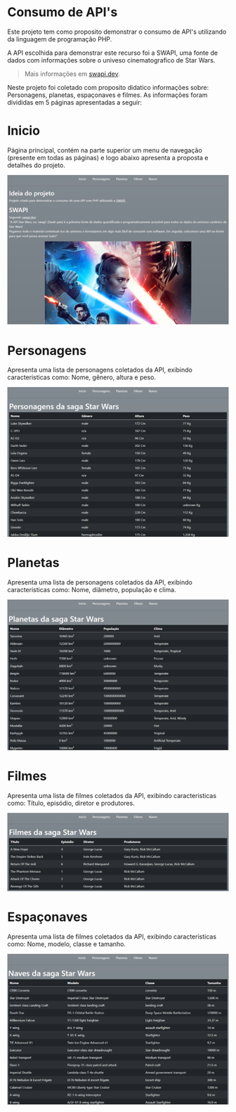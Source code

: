 # Consumo de API's

Este projeto tem como proposito demonstrar o consumo de API's utilizando da linguagem de programação PHP.

A API escolhida para demonstrar este recurso foi a SWAPI, uma fonte de dados com informações sobre o univeso cinematografico de Star Wars.

> Mais informações em [swapi.dev](http://swapi.dev).

Neste projeto foi coletado com proposito didatico informações sobre: Personagens, planetas, espaçonaves e filmes. As informações foram divididas em 5 páginas apresentadas a seguir:

# Inicio

Página principal, contém na parte superior um menu de navegação (presente em todas as páginas) e logo abaixo apresenta a proposta e detalhes do projeto.

![](imagens/inicio.png)

# Personagens

Apresenta uma lista de personagens coletados da API, exibindo caracteristicas como: Nome, gênero, altura e peso.

![](imagens/personagens.png)

# Planetas

Apresenta uma lista de personagens coletados da API, exibindo caracteristicas como: Nome, diâmetro, população e clima.

![](imagens/planetas.png)

# Filmes

Apresenta uma lista de filmes coletados da API, exibindo caracteristicas como: Título, episódio, diretor e produtores.

![](imagens/filmes.png)

# Espaçonaves

Apresenta uma lista de filmes coletados da API, exibindo caracteristicas como: Nome, modelo, classe e tamanho.

![](imagens/naves.png)